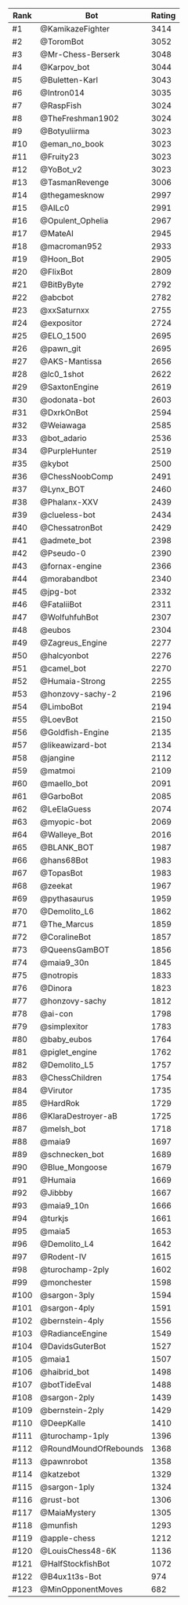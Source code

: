 Rank|Bot|Rating
---|---|---
#1|@KamikazeFighter|3414
#2|@ToromBot|3052
#3|@Mr-Chess-Berserk|3048
#4|@Karpov_bot|3044
#5|@Buletten-Karl|3043
#6|@Intron014|3035
#7|@RaspFish|3024
#8|@TheFreshman1902|3024
#9|@Botyuliirma|3023
#10|@eman_no_book|3023
#11|@Fruity23|3023
#12|@YoBot_v2|3023
#13|@TasmanRevenge|3006
#14|@thegamesknow|2997
#15|@AILc0|2991
#16|@Opulent_Ophelia|2967
#17|@MateAI|2945
#18|@macroman952|2933
#19|@Hoon_Bot|2905
#20|@FlixBot|2809
#21|@BitByByte|2792
#22|@abcbot|2782
#23|@xxSaturnxx|2755
#24|@expositor|2724
#25|@ELO_1500|2695
#26|@pawn_git|2695
#27|@AKS-Mantissa|2656
#28|@lc0_1shot|2622
#29|@SaxtonEngine|2619
#30|@odonata-bot|2603
#31|@DxrkOnBot|2594
#32|@Weiawaga|2585
#33|@bot_adario|2536
#34|@PurpleHunter|2519
#35|@kybot|2500
#36|@ChessNoobComp|2491
#37|@Lynx_BOT|2460
#38|@Phalanx-XXV|2439
#39|@clueless-bot|2434
#40|@ChessatronBot|2429
#41|@admete_bot|2398
#42|@Pseudo-0|2390
#43|@fornax-engine|2366
#44|@morabandbot|2340
#45|@jpg-bot|2332
#46|@FataliiBot|2311
#47|@WolfuhfuhBot|2307
#48|@eubos|2304
#49|@Zagreus_Engine|2277
#50|@halcyonbot|2276
#51|@camel_bot|2270
#52|@Humaia-Strong|2255
#53|@honzovy-sachy-2|2196
#54|@LimboBot|2194
#55|@LoevBot|2150
#56|@Goldfish-Engine|2135
#57|@likeawizard-bot|2134
#58|@jangine|2112
#59|@matmoi|2109
#60|@maello_bot|2091
#61|@GarboBot|2085
#62|@LeElaGuess|2074
#63|@myopic-bot|2069
#64|@Walleye_Bot|2016
#65|@BLANK_BOT|1987
#66|@hans68Bot|1983
#67|@TopasBot|1983
#68|@zeekat|1967
#69|@pythasaurus|1959
#70|@Demolito_L6|1862
#71|@The_Marcus|1859
#72|@CoralineBot|1857
#73|@QueensGamBOT|1856
#74|@maia9_30n|1845
#75|@notropis|1833
#76|@Dinora|1823
#77|@honzovy-sachy|1812
#78|@ai-con|1798
#79|@simplexitor|1783
#80|@baby_eubos|1764
#81|@piglet_engine|1762
#82|@Demolito_L5|1757
#83|@ChessChildren|1754
#84|@Virutor|1735
#85|@HardRok|1729
#86|@KlaraDestroyer-aB|1725
#87|@melsh_bot|1718
#88|@maia9|1697
#89|@schnecken_bot|1689
#90|@Blue_Mongoose|1679
#91|@Humaia|1669
#92|@Jibbby|1667
#93|@maia9_10n|1666
#94|@turkjs|1661
#95|@maia5|1653
#96|@Demolito_L4|1642
#97|@Rodent-IV|1615
#98|@turochamp-2ply|1602
#99|@monchester|1598
#100|@sargon-3ply|1594
#101|@sargon-4ply|1591
#102|@bernstein-4ply|1556
#103|@RadianceEngine|1549
#104|@DavidsGuterBot|1527
#105|@maia1|1507
#106|@haibrid_bot|1498
#107|@botTideEval|1488
#108|@sargon-2ply|1439
#109|@bernstein-2ply|1429
#110|@DeepKalle|1410
#111|@turochamp-1ply|1396
#112|@RoundMoundOfRebounds|1368
#113|@pawnrobot|1358
#114|@katzebot|1329
#115|@sargon-1ply|1324
#116|@rust-bot|1306
#117|@MaiaMystery|1305
#118|@munfish|1293
#119|@apple-chess|1212
#120|@LouisChess48-6K|1136
#121|@HalfStockfishBot|1072
#122|@B4ux1t3s-Bot|974
#123|@MinOpponentMoves|682
